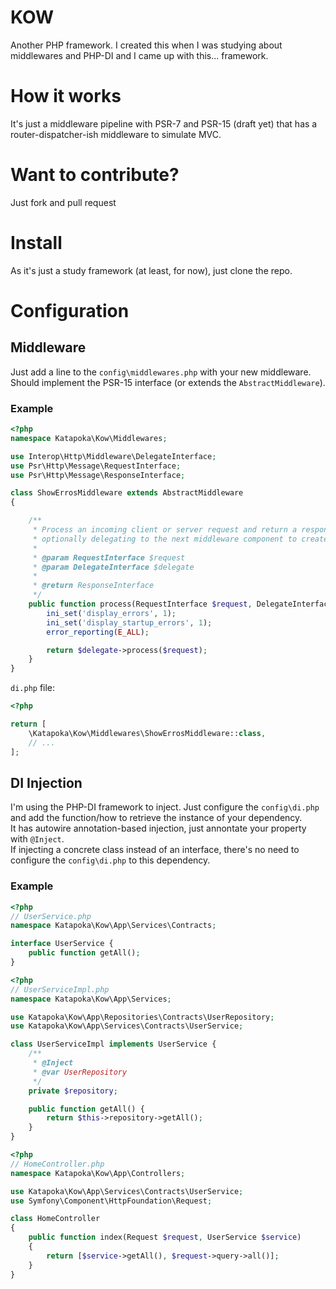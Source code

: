 # KOW
Another PHP framework. I created this when I was studying about middlewares and PHP-DI and I came up with this... framework.

# How it works
It's just a middleware pipeline with PSR-7 and PSR-15 (draft yet) that has a router-dispatcher-ish middleware to simulate MVC.

# Want to contribute?
Just fork and pull request

# Install
As it's just a study framework (at least, for now), just clone the repo.

# Configuration
## Middleware
Just add a line to the `config\middlewares.php` with your new middleware. Should implement the PSR-15 interface (or extends the `AbstractMiddleware`).

### Example
```php
<?php
namespace Katapoka\Kow\Middlewares;

use Interop\Http\Middleware\DelegateInterface;
use Psr\Http\Message\RequestInterface;
use Psr\Http\Message\ResponseInterface;

class ShowErrosMiddleware extends AbstractMiddleware
{

    /**
     * Process an incoming client or server request and return a response,
     * optionally delegating to the next middleware component to create the response.
     *
     * @param RequestInterface $request
     * @param DelegateInterface $delegate
     *
     * @return ResponseInterface
     */
    public function process(RequestInterface $request, DelegateInterface $delegate) {
        ini_set('display_errors', 1);
        ini_set('display_startup_errors', 1);
        error_reporting(E_ALL);

        return $delegate->process($request);
    }
}
```

`di.php` file:

```php
<?php

return [
    \Katapoka\Kow\Middlewares\ShowErrosMiddleware::class,
    // ...
];
```

## DI Injection
I'm using the PHP-DI framework to inject. Just configure the `config\di.php` and add the function/how to retrieve the instance of your dependency.  
It has autowire annotation-based injection, just annontate your property with `@Inject`.  
If injecting a concrete class instead of an interface, there's no need to configure the `config\di.php` to this dependency.  

### Example
```php
<?php
// UserService.php
namespace Katapoka\Kow\App\Services\Contracts;

interface UserService {
    public function getAll();
}
```

```php
<?php
// UserServiceImpl.php
namespace Katapoka\Kow\App\Services;

use Katapoka\Kow\App\Repositories\Contracts\UserRepository;
use Katapoka\Kow\App\Services\Contracts\UserService;

class UserServiceImpl implements UserService {
    /**
     * @Inject
     * @var UserRepository
     */
    private $repository;

    public function getAll() {
        return $this->repository->getAll();
    }
}

```

```php
<?php
// HomeController.php
namespace Katapoka\Kow\App\Controllers;

use Katapoka\Kow\App\Services\Contracts\UserService;
use Symfony\Component\HttpFoundation\Request;

class HomeController
{
    public function index(Request $request, UserService $service)
    {
        return [$service->getAll(), $request->query->all()];
    }
}

```
